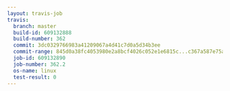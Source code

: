 ```yaml
---
layout: travis-job
travis:
  branch: master
  build-id: 609132888
  build-number: 362
  commit: 3dc0329766983a41209067a4d41c7d0a5d34b3ee
  commit-range: 845d0a38fc4053980e2a8bcf4026c052e1e6815c...c367a587e75a0c26cf238f1cc6f422ece1e0ba2d
  job-id: 609132890
  job-number: 362.2
  os-name: linux
  test-result: 0
---
```

